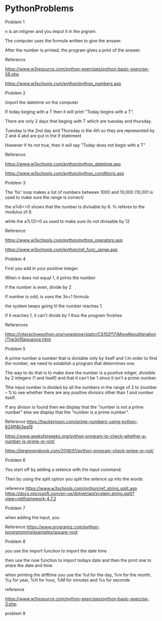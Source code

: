 # PythonProblems

Problem 1

n is an intigner and you imput it in the prgram.


The computer uses the formula written to give the answer.

After the number is printed, the program gives a print of the answer.

Reference

https://www.w3resource.com/python-exercises/python-basic-exercise-58.php

https://www.w3schools.com/python/python_numbers.asp





Problem 2

Import the datetime on the computer

If today beging with a T then it will print "Today begins with a T".

There are only 2 days that beging with T which are tuesday and thursday.

Tuesday is the 2nd day and Thursday is the 4th so they are represented by 2 and 4 abd are put in the if statement

However if its not true, then it will say "Today does not begin with a T"



Reference

https://www.w3schools.com/python/python_datetime.asp

https://www.w3schools.com/python/python_conditions.asp




Problem 3

The 'for' loop makes a list of numbers between 1000 and 10,000 (10,001 is used to make sure the range is correct)

the a%6==0 shows that the number is divisable by 6. % referes to the modulus of 6.

while the a%12!=0 us used to make sure its not divisable by 12

Reference

https://www.w3schools.com/python/python_operators.asp

https://www.w3schools.com/python/ref_func_range.asp



Problem 4

First you add in your positive integer.

When n does not equal 1, it prints the number

if the number is even, divide by 2

If number is odd, is uses the 3n+1 formula

the system keeps going til the number reaches 1.

If it reaches 1, it can't divide by 1 thus the program finishes

References

https://interactivepython.org/runestone/static/CS152f17/MoreAboutIteration/The3n1Sequence.html


Problem 5

A prime number a number that is divisible only by itself and 1.In order to find the number, we need to establish a program that determines one. 

The way to do that is to make dure the number is a positive intiger, divisible by 2 integers (1 and itself) and that it can't be 1 since it isn't a prime number.

Tthe input number is divided by all the numbers in the range of 2 to (number – 1) to see whether there are any positive divisors other than 1 and number itself.

If any divisor is found then we display that the “number is not a prime number” else we display that the “number is a prime number”.


Reference
https://hackernoon.com/prime-numbers-using-python-824ff4b3ea19

https://www.geeksforgeeks.org/python-program-to-check-whether-a-number-is-prime-or-not/

https://beginnersbook.com/2018/01/python-program-check-prime-or-not/

Problem 6

You start off by adding a setence with the input command.

Then by using the split option you split the setence up into the words

reference
https://www.w3schools.com/python/ref_string_split.asp
https://docs.microsoft.com/en-us/dotnet/api/system.string.split?view=netframework-4.7.2

Problem 7

when adding the input, you 

Reference
https://www.programiz.com/python-programming/examples/square-root

Problem 8

you use the import function to import the date time

then use the now function to import todays date and then the print one to share the date and time.

when printing the drtftime you use the %d for the day, %m for the month, %y for year, %H for hour, %M for minutes and %s for seconds

reference

https://www.w3resource.com/python-exercises/python-basic-exercise-3.php

problem 9



